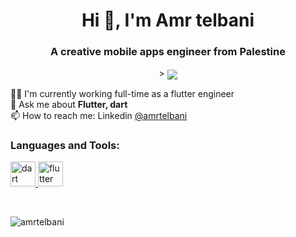 <h1 align="center">Hi 👋, I'm Amr telbani</h1>
<h3 align="center">A creative mobile apps engineer from Palestine</h3>

<p align="center">> <img align="center" src="https://c.tenor.com/qJ5evVs-_uUAAAAC/coding.gif"> </p>

👨‍💻 I'm currently working full-time as a flutter engineer</br>
💬 Ask me about **Flutter, dart**</br>
📫 How to reach me: Linkedin <a href="https://www.linkedin.com/in/amrtelbani/"> @amrtelbani</a></br>
<h3 align="left">Languages and Tools:</h3>
<p align="left"> <a href="https://dart.dev" target="_blank" rel="noreferrer"> <img src="https://www.vectorlogo.zone/logos/dartlang/dartlang-icon.svg" alt="dart" width="40" height="40"/> </a> <a href="https://flutter.dev" target="_blank" rel="noreferrer"> <img src="https://www.vectorlogo.zone/logos/flutterio/flutterio-icon.svg" alt="flutter" width="40" height="40"/> </a> </p>
</br>
<p><img align="left" src="https://github-readme-stats.vercel.app/api/top-langs?username=amrtelbani&show_icons=true&locale=en&layout=compact" alt="amrtelbani" /></p>


